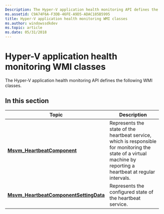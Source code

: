 ```yaml
---
Description: The Hyper-V application health monitoring API defines the following WMI classes.
ms.assetid: C9A74F6A-F3DB-46FE-A9D5-ADAC185B5995
title: Hyper-V application health monitoring WMI classes
ms.author: windowssdkdev
ms.topic: article
ms.date: 05/31/2018
---
```


# Hyper-V application health monitoring WMI classes

The Hyper-V application health monitoring API defines the following WMI classes.

## In this section



| Topic                                                                                        | Description                                                                                                                                                                 |
|----------------------------------------------------------------------------------------------|-----------------------------------------------------------------------------------------------------------------------------------------------------------------------------|
| [**Msvm\_HeartbeatComponent**](msvm-heartbeatcomponent.md)<br/>                       | Represents the state of the heartbeat service, which is responsible for monitoring the state of a virtual machine by reporting a heartbeat at regular intervals.<br/> |
| [**Msvm\_HeartbeatComponentSettingData**](msvm-heartbeatcomponentsettingdata.md)<br/> | Represents the configured state of the heartbeat service.<br/>                                                                                                        |



 

 

 




